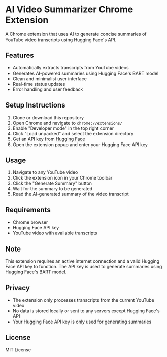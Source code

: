 # AI Video Summarizer Chrome Extension

A Chrome extension that uses AI to generate concise summaries of YouTube video transcripts using Hugging Face's API.

## Features

- Automatically extracts transcripts from YouTube videos
- Generates AI-powered summaries using Hugging Face's BART model
- Clean and minimalist user interface
- Real-time status updates
- Error handling and user feedback

## Setup Instructions

1. Clone or download this repository
2. Open Chrome and navigate to `chrome://extensions/`
3. Enable "Developer mode" in the top right corner
4. Click "Load unpacked" and select the extension directory
5. Get an API key from [Hugging Face](https://huggingface.co/settings/tokens)
6. Open the extension popup and enter your Hugging Face API key

## Usage

1. Navigate to any YouTube video
2. Click the extension icon in your Chrome toolbar
3. Click the "Generate Summary" button
4. Wait for the summary to be generated
5. Read the AI-generated summary of the video transcript

## Requirements

- Chrome browser
- Hugging Face API key
- YouTube video with available transcripts

## Note

This extension requires an active internet connection and a valid Hugging Face API key to function. The API key is used to generate summaries using Hugging Face's BART model.

## Privacy

- The extension only processes transcripts from the current YouTube video
- No data is stored locally or sent to any servers except Hugging Face's API
- Your Hugging Face API key is only used for generating summaries

## License

MIT License 
